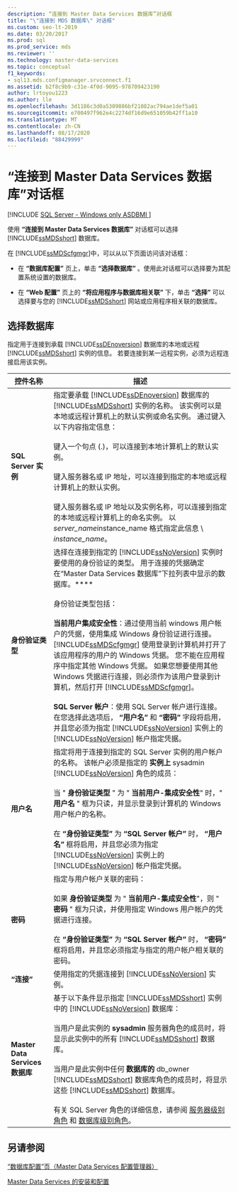 ```yaml
---
description: “连接到 Master Data Services 数据库”对话框
title: "\"连接到 MDS 数据库\" 对话框"
ms.custom: seo-lt-2019
ms.date: 03/20/2017
ms.prod: sql
ms.prod_service: mds
ms.reviewer: ''
ms.technology: master-data-services
ms.topic: conceptual
f1_keywords:
- sql13.mds.configmanager.srvconnect.f1
ms.assetid: b2f8c9b9-c31e-4f0d-9095-978709423190
author: lrtoyou1223
ms.author: lle
ms.openlocfilehash: 3d1186c3d0a5309886bf21082ac794ae1def5a01
ms.sourcegitcommit: e700497f962e4c2274df16d9e651059b42ff1a10
ms.translationtype: MT
ms.contentlocale: zh-CN
ms.lasthandoff: 08/17/2020
ms.locfileid: "88429999"
---
```

# <a name="connect-to-a-master-data-services-database-dialog-box"></a>“连接到 Master Data Services 数据库”对话框

[!INCLUDE [SQL Server - Windows only ASDBMI  ](../includes/applies-to-version/sql-windows-only-asdbmi.md)]

  使用 **“连接到 Master Data Services 数据库”** 对话框可以选择 [!INCLUDE[ssMDSshort](../includes/ssmdsshort-md.md)] 数据库。  
  
 在 [!INCLUDE[ssMDScfgmgr](../includes/ssmdscfgmgr-md.md)]中，可以从以下页面访问该对话框：  
  
-   在 **“数据库配置”** 页上，单击 **“选择数据库”** 。使用此对话框可以选择要为其配置系统设置的数据库。  
  
-   在 **“Web 配置”** 页上的 **“将应用程序与数据库相关联”** 下，单击 **“选择”** 可以选择要与您的 [!INCLUDE[ssMDSshort](../includes/ssmdsshort-md.md)] 网站或应用程序相关联的数据库。  
  
## <a name="select-database"></a>选择数据库  
 指定用于连接到承载 [!INCLUDE[ssDEnoversion](../includes/ssdenoversion-md.md)] 数据库的本地或远程 [!INCLUDE[ssMDSshort](../includes/ssmdsshort-md.md)] 实例的信息。 若要连接到某一远程实例，必须为远程连接启用该实例。  
  
|控件名称|描述|  
|------------------|-----------------|  
|**SQL Server 实例**|指定要承载 [!INCLUDE[ssDEnoversion](../includes/ssdenoversion-md.md)] 数据库的 [!INCLUDE[ssMDSshort](../includes/ssmdsshort-md.md)] 实例的名称。 该实例可以是本地或远程计算机上的默认实例或命名实例。 通过键入以下内容指定信息：<br /><br /> 键入一个句点 (.)，可以连接到本地计算机上的默认实例。<br /><br /> 键入服务器名或 IP 地址，可以连接到指定的本地或远程计算机上的默认实例。<br /><br /> 键入服务器名或 IP 地址以及实例名称，可以连接到指定的本地或远程计算机上的命名实例。 以*server_name*instance_name 格式指定此信息 \\ *instance_name*。|  
|**身份验证类型**|选择在连接到指定的 [!INCLUDE[ssNoVersion](../includes/ssnoversion-md.md)] 实例时要使用的身份验证的类型。 用于连接的凭据确定在“Master Data Services 数据库”下拉列表中显示的数据库。****<br /><br /> 身份验证类型包括：<br /><br /> **当前用户集成安全性**：通过使用当前 windows 用户帐户的凭据，使用集成 Windows 身份验证进行连接。 [!INCLUDE[ssMDScfgmgr](../includes/ssmdscfgmgr-md.md)] 使用登录到计算机并打开了该应用程序的用户的 Windows 凭据。 您不能在应用程序中指定其他 Windows 凭据。 如果您想要使用其他 Windows 凭据进行连接，则必须作为该用户登录到计算机，然后打开 [!INCLUDE[ssMDScfgmgr](../includes/ssmdscfgmgr-md.md)]。<br /><br /> **SQL Server 帐户**：使用 SQL Server 帐户进行连接。 在您选择此选项后， **“用户名”** 和 **“密码”** 字段将启用，并且您必须为指定 [!INCLUDE[ssNoVersion](../includes/ssnoversion-md.md)] 实例上的 [!INCLUDE[ssNoVersion](../includes/ssnoversion-md.md)] 帐户指定凭据。|  
|**用户名**|指定将用于连接到指定的 SQL Server 实例的用户帐户的名称。 该帐户必须是指定的 **实例上** sysadmin [!INCLUDE[ssNoVersion](../includes/ssnoversion-md.md)] 角色的成员：<br /><br /> 当 " **身份验证类型** " 为 " **当前用户-集成安全性**" 时，" **用户名** " 框为只读，并显示登录到计算机的 Windows 用户帐户的名称。<br /><br /> 在 **“身份验证类型”** 为 **“SQL Server 帐户”** 时， **“用户名”** 框将启用，并且您必须为指定 [!INCLUDE[ssNoVersion](../includes/ssnoversion-md.md)] 实例上的 [!INCLUDE[ssNoVersion](../includes/ssnoversion-md.md)] 帐户指定凭据。|  
|**密码**|指定与用户帐户关联的密码：<br /><br /> 如果 **身份验证类型** 为 " **当前用户-集成安全性**"，则 " **密码** " 框为只读，并使用指定 Windows 用户帐户的凭据进行连接。<br /><br /> 在 **“身份验证类型”** 为 **“SQL Server 帐户”** 时， **“密码”** 框将启用，并且您必须指定与指定的用户帐户相关联的密码。|  
|**“连接”**|使用指定的凭据连接到 [!INCLUDE[ssNoVersion](../includes/ssnoversion-md.md)] 实例。|  
|**Master Data Services 数据库**|基于以下条件显示指定 [!INCLUDE[ssMDSshort](../includes/ssmdsshort-md.md)] 实例中的 [!INCLUDE[ssNoVersion](../includes/ssnoversion-md.md)] 数据库：<br /><br /> 当用户是此实例的 **sysadmin** 服务器角色的成员时，将显示此实例中的所有 [!INCLUDE[ssMDSshort](../includes/ssmdsshort-md.md)] 数据库。<br /><br /> 当用户是此实例中任何 **数据库的** db_owner [!INCLUDE[ssMDSshort](../includes/ssmdsshort-md.md)] 数据库角色的成员时，将显示这些 [!INCLUDE[ssMDSshort](../includes/ssmdsshort-md.md)] 数据库。<br /><br/> 有关 SQL Server 角色的详细信息，请参阅 [服务器级别角色](../relational-databases/security/authentication-access/server-level-roles.md) 和 [数据库级别角色](../relational-databases/security/authentication-access/database-level-roles.md)。|  
  
## <a name="see-also"></a>另请参阅  
 [“数据库配置”页（Master Data Services 配置管理器）](../master-data-services/database-configuration-page-master-data-services-configuration-manager.md)   

[Master Data Services 的安装和配置](../master-data-services/master-data-services-installation-and-configuration.md)
  
  
